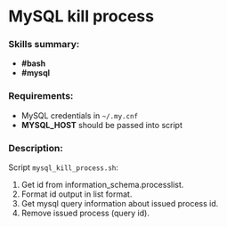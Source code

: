 # MySQL kill process
### Skills summary:
- **#bash**
- **#mysql**

### Requirements:
- MySQL credentials in `~/.my.cnf`
- **MYSQL_HOST** should be passed into script

 ### Description:
Script `mysql_kill_process.sh`:
1. Get id from information_schema.processlist.
2. Format id output in list format.
3. Get mysql query information about issued process id.
4. Remove issued process (query id).
